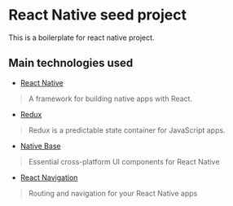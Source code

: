 # React Native seed project

This is a boilerplate for react native project.


## Main technologies used

- [React Native](https://github.com/facebook/react-native)

> A framework for building native apps with React.

- [Redux](http://redux.js.org/)

> Redux is a predictable state container for JavaScript apps.

- [Native Base](https://nativebase.io/)

> Essential cross-platform UI components for React Native

- [React Navigation](https://reactnavigation.org/)

> Routing and navigation for your React Native apps
